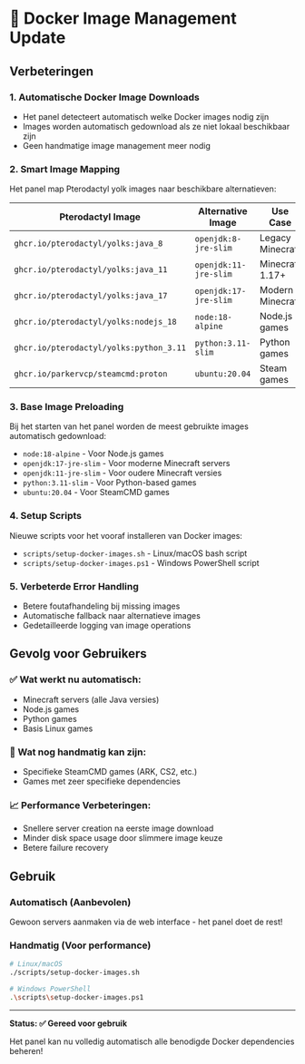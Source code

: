 # 🐳 Docker Image Management Update

## Verbeteringen

### 1. Automatische Docker Image Downloads
- Het panel detecteert automatisch welke Docker images nodig zijn
- Images worden automatisch gedownload als ze niet lokaal beschikbaar zijn
- Geen handmatige image management meer nodig

### 2. Smart Image Mapping
Het panel map Pterodactyl yolk images naar beschikbare alternatieven:

| Pterodactyl Image | Alternative Image | Use Case |
|------------------|------------------|----------|
| `ghcr.io/pterodactyl/yolks:java_8` | `openjdk:8-jre-slim` | Legacy Minecraft |
| `ghcr.io/pterodactyl/yolks:java_11` | `openjdk:11-jre-slim` | Minecraft 1.17+ |
| `ghcr.io/pterodactyl/yolks:java_17` | `openjdk:17-jre-slim` | Modern Minecraft |
| `ghcr.io/pterodactyl/yolks:nodejs_18` | `node:18-alpine` | Node.js games |
| `ghcr.io/pterodactyl/yolks:python_3.11` | `python:3.11-slim` | Python games |
| `ghcr.io/parkervcp/steamcmd:proton` | `ubuntu:20.04` | Steam games |

### 3. Base Image Preloading
Bij het starten van het panel worden de meest gebruikte images automatisch gedownload:
- `node:18-alpine` - Voor Node.js games
- `openjdk:17-jre-slim` - Voor moderne Minecraft servers
- `openjdk:11-jre-slim` - Voor oudere Minecraft versies
- `python:3.11-slim` - Voor Python-based games
- `ubuntu:20.04` - Voor SteamCMD games

### 4. Setup Scripts
Nieuwe scripts voor het vooraf installeren van Docker images:
- `scripts/setup-docker-images.sh` - Linux/macOS bash script
- `scripts/setup-docker-images.ps1` - Windows PowerShell script

### 5. Verbeterde Error Handling
- Betere foutafhandeling bij missing images
- Automatische fallback naar alternatieve images
- Gedetailleerde logging van image operations

## Gevolg voor Gebruikers

### ✅ Wat werkt nu automatisch:
- Minecraft servers (alle Java versies)
- Node.js games 
- Python games
- Basis Linux games

### 🔄 Wat nog handmatig kan zijn:
- Specifieke SteamCMD games (ARK, CS2, etc.)
- Games met zeer specifieke dependencies

### 📈 Performance Verbeteringen:
- Snellere server creation na eerste image download
- Minder disk space usage door slimmere image keuze
- Betere failure recovery

## Gebruik

### Automatisch (Aanbevolen)
Gewoon servers aanmaken via de web interface - het panel doet de rest!

### Handmatig (Voor performance)
```bash
# Linux/macOS
./scripts/setup-docker-images.sh

# Windows PowerShell  
.\scripts\setup-docker-images.ps1
```

---

**Status: ✅ Gereed voor gebruik**

Het panel kan nu volledig automatisch alle benodigde Docker dependencies beheren!